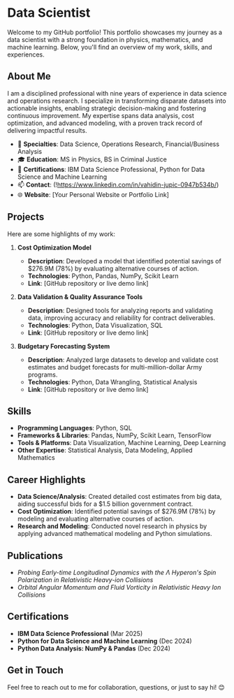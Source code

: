 
# Data Scientist

Welcome to my GitHub portfolio! This portfolio showcases my journey as a data scientist with a strong foundation in physics, mathematics, and machine learning. Below, you'll find an overview of my work, skills, and experiences.

## About Me

I am a disciplined professional with nine years of experience in data science and operations research. I specialize in transforming disparate datasets into actionable insights, enabling strategic decision-making and fostering continuous improvement. My expertise spans data analysis, cost optimization, and advanced modeling, with a proven track record of delivering impactful results.

- 🌟 **Specialties**: Data Science, Operations Research, Financial/Business Analysis
- 🎓 **Education**: MS in Physics, BS in Criminal Justice
- 📜 **Certifications**: IBM Data Science Professional, Python for Data Science and Machine Learning
- 📫 **Contact**: (!https://www.linkedin.com/in/vahidin-jupic-0947b534b/)
- 🌐 **Website**: [Your Personal Website or Portfolio Link]

## Projects

Here are some highlights of my work:

1. **Cost Optimization Model**  
   - **Description**: Developed a model that identified potential savings of $276.9M (78%) by evaluating alternative courses of action.  
   - **Technologies**: Python, Pandas, NumPy, Scikit Learn  
   - **Link**: [GitHub repository or live demo link]

2. **Data Validation & Quality Assurance Tools**  
   - **Description**: Designed tools for analyzing reports and validating data, improving accuracy and reliability for contract deliverables.  
   - **Technologies**: Python, Data Visualization, SQL  
   - **Link**: [GitHub repository or live demo link]

3. **Budgetary Forecasting System**  
   - **Description**: Analyzed large datasets to develop and validate cost estimates and budget forecasts for multi-million-dollar Army programs.  
   - **Technologies**: Python, Data Wrangling, Statistical Analysis  
   - **Link**: [GitHub repository or live demo link]

## Skills

- **Programming Languages**: Python, SQL  
- **Frameworks & Libraries**: Pandas, NumPy, Scikit Learn, TensorFlow  
- **Tools & Platforms**: Data Visualization, Machine Learning, Deep Learning  
- **Other Expertise**: Statistical Analysis, Data Modeling, Applied Mathematics  

## Career Highlights

- **Data Science/Analysis**: Created detailed cost estimates from big data, aiding successful bids for a $1.5 billion government contract.  
- **Cost Optimization**: Identified potential savings of $276.9M (78%) by modeling and evaluating alternative courses of action.  
- **Research and Modeling**: Conducted novel research in physics by applying advanced mathematical modeling and Python simulations.  

## Publications

- *Probing Early-time Longitudinal Dynamics with the Λ Hyperon's Spin Polarization in Relativistic Heavy-ion Collisions*  
- *Orbital Angular Momentum and Fluid Vorticity in Relativistic Heavy Ion Collisions*  

## Certifications

- **IBM Data Science Professional** (Mar 2025)  
- **Python for Data Science and Machine Learning** (Dec 2024)  
- **Python Data Analysis: NumPy & Pandas** (Dec 2024)  

## Get in Touch

Feel free to reach out to me for collaboration, questions, or just to say hi! 😊
